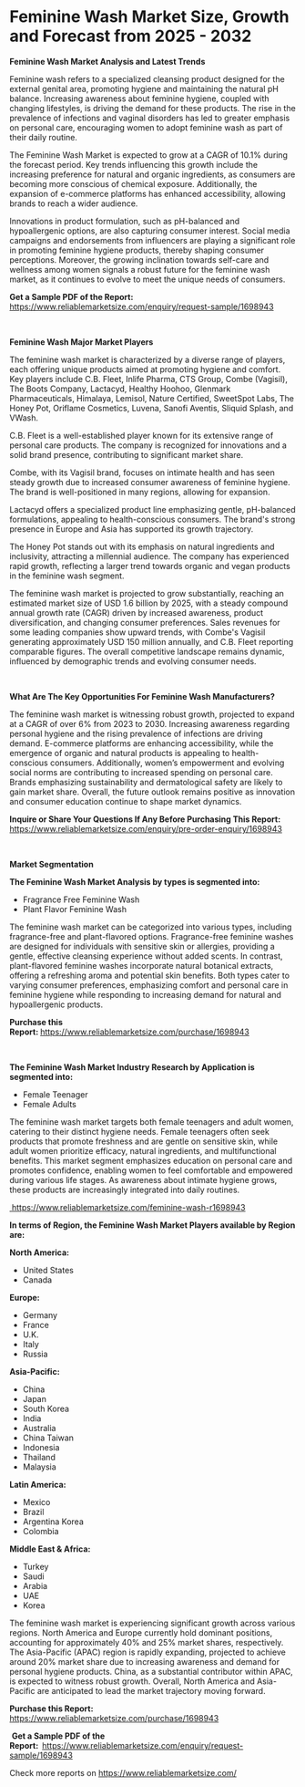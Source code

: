<p><h1>Feminine Wash Market Size, Growth and Forecast from 2025 - 2032</h1></p><p><strong>Feminine Wash Market Analysis and Latest Trends</strong></p>
<p><p>Feminine wash refers to a specialized cleansing product designed for the external genital area, promoting hygiene and maintaining the natural pH balance. Increasing awareness about feminine hygiene, coupled with changing lifestyles, is driving the demand for these products. The rise in the prevalence of infections and vaginal disorders has led to greater emphasis on personal care, encouraging women to adopt feminine wash as part of their daily routine.</p><p>The Feminine Wash Market is expected to grow at a CAGR of 10.1% during the forecast period. Key trends influencing this growth include the increasing preference for natural and organic ingredients, as consumers are becoming more conscious of chemical exposure. Additionally, the expansion of e-commerce platforms has enhanced accessibility, allowing brands to reach a wider audience. </p><p>Innovations in product formulation, such as pH-balanced and hypoallergenic options, are also capturing consumer interest. Social media campaigns and endorsements from influencers are playing a significant role in promoting feminine hygiene products, thereby shaping consumer perceptions. Moreover, the growing inclination towards self-care and wellness among women signals a robust future for the feminine wash market, as it continues to evolve to meet the unique needs of consumers.</p></p>
<p><strong>Get a Sample PDF of the Report:&nbsp;</strong> <a href="https://www.reliablemarketsize.com/enquiry/request-sample/1698943?utm_campaign=3091&utm_medium=2&utm_source=Github&utm_content=ia&utm_term=27032025&utm_id=feminine-wash">https://www.reliablemarketsize.com/enquiry/request-sample/1698943</a></p>
<p>&nbsp;</p>
<p><strong>Feminine Wash Major Market Players</strong></p>
<p><p>The feminine wash market is characterized by a diverse range of players, each offering unique products aimed at promoting hygiene and comfort. Key players include C.B. Fleet, Inlife Pharma, CTS Group, Combe (Vagisil), The Boots Company, Lactacyd, Healthy Hoohoo, Glenmark Pharmaceuticals, Himalaya, Lemisol, Nature Certified, SweetSpot Labs, The Honey Pot, Oriflame Cosmetics, Luvena, Sanofi Aventis, Sliquid Splash, and VWash.</p><p>C.B. Fleet is a well-established player known for its extensive range of personal care products. The company is recognized for innovations and a solid brand presence, contributing to significant market share.</p><p>Combe, with its Vagisil brand, focuses on intimate health and has seen steady growth due to increased consumer awareness of feminine hygiene. The brand is well-positioned in many regions, allowing for expansion.</p><p>Lactacyd offers a specialized product line emphasizing gentle, pH-balanced formulations, appealing to health-conscious consumers. The brand's strong presence in Europe and Asia has supported its growth trajectory.</p><p>The Honey Pot stands out with its emphasis on natural ingredients and inclusivity, attracting a millennial audience. The company has experienced rapid growth, reflecting a larger trend towards organic and vegan products in the feminine wash segment.</p><p>The feminine wash market is projected to grow substantially, reaching an estimated market size of USD 1.6 billion by 2025, with a steady compound annual growth rate (CAGR) driven by increased awareness, product diversification, and changing consumer preferences. Sales revenues for some leading companies show upward trends, with Combe's Vagisil generating approximately USD 150 million annually, and C.B. Fleet reporting comparable figures. The overall competitive landscape remains dynamic, influenced by demographic trends and evolving consumer needs.</p></p>
<p>&nbsp;</p>
<p><strong>What Are The Key Opportunities For Feminine Wash Manufacturers?</strong></p>
<p><p>The feminine wash market is witnessing robust growth, projected to expand at a CAGR of over 6% from 2023 to 2030. Increasing awareness regarding personal hygiene and the rising prevalence of infections are driving demand. E-commerce platforms are enhancing accessibility, while the emergence of organic and natural products is appealing to health-conscious consumers. Additionally, women’s empowerment and evolving social norms are contributing to increased spending on personal care. Brands emphasizing sustainability and dermatological safety are likely to gain market share. Overall, the future outlook remains positive as innovation and consumer education continue to shape market dynamics.</p></p>
<p><strong>Inquire or Share Your Questions If Any Before Purchasing This Report:</strong> <a href="https://www.reliablemarketsize.com/enquiry/pre-order-enquiry/1698943?utm_campaign=3091&utm_medium=2&utm_source=Github&utm_content=ia&utm_term=27032025&utm_id=feminine-wash">https://www.reliablemarketsize.com/enquiry/pre-order-enquiry/1698943</a></p>
<p>&nbsp;</p>
<p><strong>Market Segmentation</strong></p>
<p><strong>The Feminine Wash Market Analysis by types is segmented into:</strong></p>
<p><ul><li>Fragrance Free Feminine Wash</li><li>Plant Flavor Feminine Wash</li></ul></p>
<p><p>The feminine wash market can be categorized into various types, including fragrance-free and plant-flavored options. Fragrance-free feminine washes are designed for individuals with sensitive skin or allergies, providing a gentle, effective cleansing experience without added scents. In contrast, plant-flavored feminine washes incorporate natural botanical extracts, offering a refreshing aroma and potential skin benefits. Both types cater to varying consumer preferences, emphasizing comfort and personal care in feminine hygiene while responding to increasing demand for natural and hypoallergenic products.</p></p>
<p><strong>Purchase this Report:&nbsp;</strong><a href="https://www.reliablemarketsize.com/purchase/1698943?utm_campaign=3091&utm_medium=2&utm_source=Github&utm_content=ia&utm_term=27032025&utm_id=feminine-wash">https://www.reliablemarketsize.com/purchase/1698943</a></p>
<p>&nbsp;</p>
<p><strong>The Feminine Wash Market Industry Research by Application is segmented into:</strong></p>
<p><ul><li>Female Teenager</li><li>Female Adults</li></ul></p>
<p><p>The feminine wash market targets both female teenagers and adult women, catering to their distinct hygiene needs. Female teenagers often seek products that promote freshness and are gentle on sensitive skin, while adult women prioritize efficacy, natural ingredients, and multifunctional benefits. This market segment emphasizes education on personal care and promotes confidence, enabling women to feel comfortable and empowered during various life stages. As awareness about intimate hygiene grows, these products are increasingly integrated into daily routines.</p></p>
<p><a href="https://www.reliablemarketsize.com/feminine-wash-r1698943?utm_campaign=3091&utm_medium=2&utm_source=Github&utm_content=ia&utm_term=27032025&utm_id=feminine-wash">&nbsp;https://www.reliablemarketsize.com/feminine-wash-r1698943</a></p>
<p><strong>In terms of Region, the Feminine Wash Market Players available by Region are:</strong></p>
<p>
    <p> <strong> North America: </strong>
        <ul>
            <li>United States</li>
            <li>Canada</li>
        </ul>
        </p> 
    <p> <strong> Europe: </strong>
        <ul>
            <li>Germany</li>
            <li>France</li>
            <li>U.K.</li>
            <li>Italy</li>
            <li>Russia</li>
        </ul>
        </p> 
    <p> <strong> Asia-Pacific: </strong>
        <ul>
            <li>China</li>
            <li>Japan</li>
            <li>South Korea</li>
            <li>India</li>
            <li>Australia</li>
            <li>China Taiwan</li>
            <li>Indonesia</li>
            <li>Thailand</li>
            <li>Malaysia</li>
        </ul>
        </p> 
    <p> <strong> Latin America: </strong>
        <ul>
            <li>Mexico</li>
            <li>Brazil</li>
            <li>Argentina Korea</li>
            <li>Colombia</li>
        </ul>
        </p> 
    <p> <strong> Middle East & Africa: </strong>
        <ul>
            <li>Turkey</li>
            <li>Saudi</li>
            <li>Arabia</li>
            <li>UAE</li>
            <li>Korea</li>
        </ul>
    </p>
    </p>
<p><p>The feminine wash market is experiencing significant growth across various regions. North America and Europe currently hold dominant positions, accounting for approximately 40% and 25% market shares, respectively. The Asia-Pacific (APAC) region is rapidly expanding, projected to achieve around 20% market share due to increasing awareness and demand for personal hygiene products. China, as a substantial contributor within APAC, is expected to witness robust growth. Overall, North America and Asia-Pacific are anticipated to lead the market trajectory moving forward.</p></p>
<p><strong>Purchase this Report: </strong><a href="https://www.reliablemarketsize.com/purchase/1698943?utm_campaign=3091&utm_medium=2&utm_source=Github&utm_content=ia&utm_term=27032025&utm_id=feminine-wash">https://www.reliablemarketsize.com/purchase/1698943</a></p>
<p>&nbsp;<strong>Get a Sample PDF of the Report:&nbsp;&nbsp;</strong><a href="https://www.reliablemarketsize.com/enquiry/request-sample/1698943?utm_campaign=3091&utm_medium=2&utm_source=Github&utm_content=ia&utm_term=27032025&utm_id=feminine-wash">https://www.reliablemarketsize.com/enquiry/request-sample/1698943</a></p>
<p><strong></strong></p>
<p>Check more reports on <a href="https://www.reliablemarketsize.com/?utm_campaign=3091&utm_medium=2&utm_source=Github&utm_content=ia&utm_term=27032025&utm_id=feminine-wash">https://www.reliablemarketsize.com/</a></p>